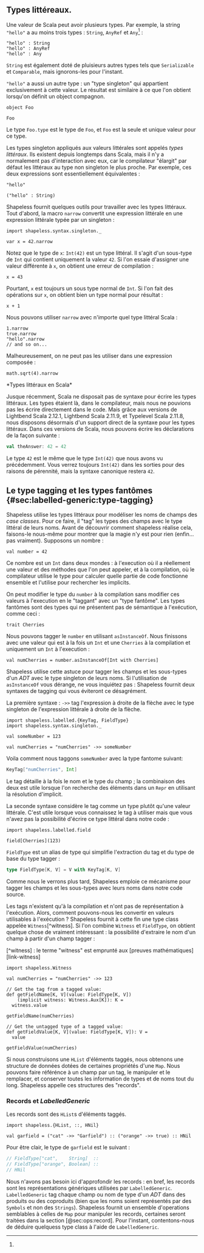 ## Types littéreaux.

Une valeur de Scala peut avoir plusieurs types.
Par exemple, la string `"hello"` a au moins trois types :
`String`, `AnyRef` et `Any`[^multiple-inheritance] :

```tut:book
"hello" : String
"hello" : AnyRef
"hello" : Any
```

[^multiple-inheritance]:
`String` est également doté de pluisieurs autres types tels que
`Serializable` et `Comparable`, mais ignorons-les pour l'instant.

`"hello"` a aussi un autre type :
un  "type singleton" qui appartient exclusivement à cette valeur.
Le résultat est similaire à ce que l'on obtient
lorsqu'on définit un object compagnon.

```tut:book:silent
object Foo
```

```tut:book
Foo
```

Le type `Foo.type` est le type de `Foo`,
et `Foo` est la seule et unique valeur pour ce type.

Les types singleton appliqués aux valeurs littérales sont appelés *types littéraux*.
Ils existent depuis longtemps dans Scala,
mais il n'y a normalement pas d'interaction avec eux, car le compilateur "élargit" par défaut les littéraux au type non singleton le plus proche.
Par exemple, ces deux expressions sont essentiellement équivalentes :


```tut:book
"hello"

("hello" : String)
```

Shapeless fournit quelques outils pour travailler avec les types littéraux.
Tout d'abord, la macro `narrow` convertit
une expression littérale en une expression littérale typée par un singleton :


```tut:book:silent
import shapeless.syntax.singleton._
```

```tut:book
var x = 42.narrow
```

Notez que le type de `x`: `Int(42)` est un type littéral.
Il s'agit d'un sous-type de `Int` qui contient uniquement la valeur `42`.
Si l'on essaie d'assigner une valeur différente à `x`,
on obtient une erreur de compilation :

```tut:book:fail
x = 43
```

Pourtant, `x` est toujours un sous type normal de `Int`.
Si l'on fait des opérations sur `x`, on obtient bien un type normal pour résultat :

```tut:book
x + 1
```

Nous pouvons utiliser `narrow` avec n'importe quel type littéral Scala :

```tut:book
1.narrow
true.narrow
"hello".narrow
// and so on...
```

Malheureusement, on ne peut pas les utiliser dans une expression composée :

```tut:book:fail
math.sqrt(4).narrow
```

<div class="callout callout-info">
*Types littéraux en Scala*

Jusque récemment, Scala ne disposait pas de syntaxe pour écrire les types littéraux.
Les types étaient là, dans le compilateur, mais nous ne pouvions pas les écrire directement dans le code.
Mais grâce aux versions de Lightbend Scala 2.12.1, Lightbend Scala 2.11.9,
et Typelevel Scala 2.11.8, nous disposons désormais d'un support direct de la syntaxe pour les types littéraux.
Dans ces versions de Scala, nous pouvons écrire les déclarations de la façon suivante :

```scala
val theAnswer: 42 = 42
```
Le type `42` est le même que le type `Int(42)` que nous avons vu précédemment.
Vous verrez toujours `Int(42)` dans les sorties pour des raisons de pérennité,
mais la syntaxe canonique restera `42`.

</div>

## Le type tagging et les types fantômes {#sec:labelled-generic:type-tagging}

Shapeless utilise les types littéraux pour modéliser les noms de champs des *case classes*.
Pour ce faire, il "tag" les types des champs avec le type littéral de leurs noms.
Avant de découvrir comment shapeless réalise cela, faisons-le nous-même pour montrer que la magie n'y est pour rien
(enfin... pas vraiment).
Supposons un nombre :

```tut:book:silent
val number = 42
```
Ce nombre est un `Int` dans deux mondes :
à l'execution où il a réellement une valeur
et des méthodes que l'on peut appeler,
et à la compilation, où le compilateur utilise
le type pour calculer quelle partie
de code fonctionne ensemble
et l'utilise pour rechercher les implicits.

On peut modifier le type du `number` à la compilation
sans modifier ces valeurs
à l'execution en le "taggant" avec un "type fantôme".
Les types fantômes sont des types qui
ne présentent pas de sémantique à l'exécution,
comme ceci :

```tut:book:silent
trait Cherries
```

Nous pouvons tagger le `number` en utilisant `asInstanceOf`.
Nous finissons avec une valeur qui est
à la fois un `Int` et une `Cherries` à la compilation
et uniquement un `Int` à l'execution :

```tut:book
val numCherries = number.asInstanceOf[Int with Cherries]
```

Shapeless utilise cette astuce pour tagger les champs et les sous-types d'un *ADT*
avec le type singleton de leurs noms.
Si l'utilisation de `asInstanceOf`
vous dérange, ne vous inquiétez pas :
Shapeless fournit deux syntaxes de
tagging qui vous éviteront ce désagrément.


La première syntaxe :  `->>`
tag l'expression à droite de la flèche avec
le type singleton de l'expression littérale à droite de la flèche.


```tut:book:silent
import shapeless.labelled.{KeyTag, FieldType}
import shapeless.syntax.singleton._

val someNumber = 123
```

```tut:book
val numCherries = "numCherries" ->> someNumber
```

Voila comment nous taggons `someNumber`
avec la type fantome suivant:


```scala
KeyTag["numCherries", Int]
```

Le tag détaille à la fois le nom et le type du champ ;
la combinaison des deux est utile lorsque
l'on recherche des éléments dans un `Repr` en
utilisant la résolution d'implicit.

La seconde syntaxe considère le tag comme un type plutôt qu'une valeur littérale.
C'est utile lorsque vous connaissez le tag à utiliser
mais que vous n'avez pas la possibilité
d'écrire ce type littéral dans notre code :

```tut:book:silent
import shapeless.labelled.field
```

```tut:book
field[Cherries](123)
```

`FieldType` est un alias de type qui simplifie
l'extraction du tag et du type de base du type tagger :

```scala
type FieldType[K, V] = V with KeyTag[K, V]
```

Comme nous le verrons plus tard,
Shapeless emploie ce mécanisme pour tagger
les champs et les sous-types avec
leurs noms dans notre code source.


Les tags n'existent qu'à la compilation
et n'ont pas de représentation à l'exécution.
Alors, comment pouvons-nous les convertir en valeurs utilisables à l'exécution ?
Shapeless fournit à cette fin une type class appelée `Witness`[^witness].
Si l'on combine `Witness` et `FieldType`,
on obtient quelque chose de vraiment intéressant :
la possibilité d'extraire le nom d'un champ à partir d'un champ tagger :

[^witness] : le terme "witness" est emprunté aux [preuves mathématiques][link-witness]


```tut:book:silent
import shapeless.Witness
```

```tut:book
val numCherries = "numCherries" ->> 123
```

```tut:book:silent
// Get the tag from a tagged value:
def getFieldName[K, V](value: FieldType[K, V])
    (implicit witness: Witness.Aux[K]): K =
  witness.value
```

```tut:book
getFieldName(numCherries)
```

```tut:book:silent
// Get the untagged type of a tagged value:
def getFieldValue[K, V](value: FieldType[K, V]): V =
  value
```

```tut:book
getFieldValue(numCherries)
```

Si nous construisons une `HList` d'éléments taggés,
nous obtenons une structure de données dotées de certaines propriétés d'une `Map`.
Nous pouvons faire référénce à un champ par un tag, le manipuler et le remplacer,
et conserver toutes les information de types et de noms tout du long.
Shapeless appelle ces structures des "records".

### Records et *LabelledGeneric*

Les records sont des `HList`s d'éléments taggés.

```tut:book:silent
import shapeless.{HList, ::, HNil}
```

```tut:book
val garfield = ("cat" ->> "Garfield") :: ("orange" ->> true) :: HNil
```

Pour être clair, le type de `garfield` est le suivant :

```scala
// FieldType["cat",    String]  ::
// FieldType["orange", Boolean] ::
// HNil
```

Nous n'avons pas besoin ici d'approfondir les records :
en bref, les records sont les représentations génériques utilisées par `LabelledGeneric`.
`LabelledGeneric` tag chaque champ ou nom de type d'un *ADT* dans des produits ou des coproduits
(bien que les noms soient représentés par des `Symbols` et non des `Strings`).
Shapeless fournit un ensemble d'operations semblables à celles de `Map` pour manipuler les records,
certaines seront traitées dans la section [@sec:ops:record].
Pour l'instant, contentons-nous de déduire quelquess type class à l'aide de  `LabelledGeneric`.

